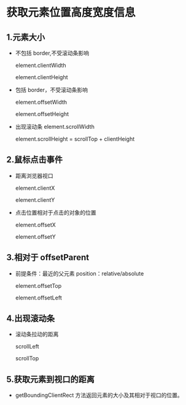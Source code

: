 # 获取元素位置高度宽度信息

## 1.元素大小

-   不包括 border,不受滚动条影响

    element.clientWidth

    element.clientHeight

-   包括 border，不受滚动条影响

    element.offsetWidth

    element.offsetHeight

-   出现滚动条
    element.scrollWidth

    element.scrollHeight = scrollTop + clientHeight

## 2.鼠标点击事件

-   距离浏览器视口

    element.clientX

    element.clientY

-   点击位置相对于点击的对象的位置

    element.offsetX

    element.offsetY

## 3.相对于 offsetParent

-   前提条件：最近的父元素 position：relative/absolute

    element.offsetTop

    element.offsetLeft

## 4.出现滚动条

-   滚动条拉动的距离

    scrollLeft

    scrollTop

## 5.获取元素到视口的距离

-   getBoundingClientRect 方法返回元素的大小及其相对于视口的位置。
